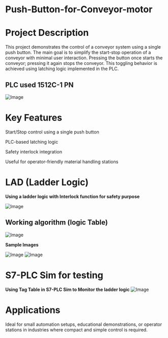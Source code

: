 # Push-Button-for-Conveyor-motor


# Project Description
This project demonstrates the control of a conveyor system using a single push button. The main goal is to simplify the start-stop operation of a conveyor with minimal user interaction. Pressing the button once starts the conveyor; pressing it again stops the conveyor. This toggling behavior is achieved using latching logic implemented in the PLC.

## PLC used 1512C-1 PN 

![Image](https://github.com/user-attachments/assets/20ee56cb-742e-46e2-b1fd-2e6bb92a323d)


# Key Features

Start/Stop control using a single push button

PLC-based latching logic

Safety interlock integration

Useful for operator-friendly material handling stations

# LAD (Ladder Logic)
**Using a ladder logic with Interlock function for safety purpose**

![Image](https://github.com/user-attachments/assets/97cfa385-5687-4002-b2be-babcf36eea6e)

## Working algorithm (logic Table)

![Image](https://github.com/user-attachments/assets/44beaec3-873e-4856-92ce-a19b77a61a14)

**Sample Images**

![Image](https://github.com/user-attachments/assets/14871162-7524-44cb-9b03-ad1fe573088c)
![Image](https://github.com/user-attachments/assets/98ffa9a2-7107-456f-b6c3-0469f9c8197b)

# S7-PLC Sim for testing 

**Using Tag Table in S7-PLC Sim to Monitor the ladder logic**
![Image](https://github.com/user-attachments/assets/233229a1-3a10-4cff-a336-88605643139d)





# Applications

Ideal for small automation setups, educational demonstrations, or operator stations in industries where compact and simple control is required.
